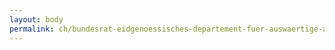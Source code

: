 ```yaml
---
layout: body
permalink: ch/bundesrat-eidgenoessisches-departement-fuer-auswaertige-angelegenheiten-konsularische-direktion-auslandschweizerbeziehungen-auswanderung-schweiz/
---
```


